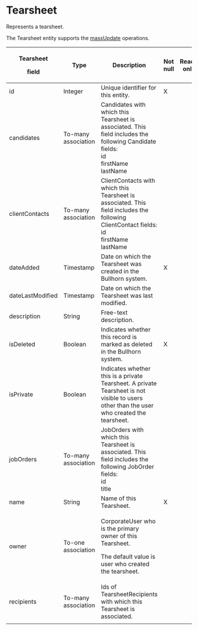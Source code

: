 # Tearsheet

Represents a tearsheet. 

The Tearsheet entity supports the [massUpdate](#get-massupdate) operations.

<table>
<thead>
<tr class="header">
<th><p><strong>Tearsheet</strong></p>
<p><strong>field</strong></p></th>
<th><strong>Type</strong></th>
<th><strong>Description</strong></th>
<th><strong>Not null</strong></th>
<th><strong>Read-only</strong></th>
</tr>
</thead>
<tbody>
<tr class="odd">
<td>id</td>
<td>Integer</td>
<td>Unique identifier for this entity.</td>
<td>X</td>
<td> </td>
</tr>
<tr class="even">
<td>candidates</td>
<td>To-many<br />
association</td>
<td>Candidates with which this Tearsheet is associated. This field includes the following Candidate fields:<br />
id<br />
firstName<br />
lastName</td>
<td></td>
<td> </td>
</tr>
<tr class="odd">
<td>clientContacts</td>
<td>To-many association</td>
<td>ClientContacts with which this Tearsheet is associated. This field includes the following ClientContact fields:<br />
id<br />
firstName<br />
lastName</td>
<td></td>
<td> </td>
</tr>
<tr class="even">
<td>dateAdded</td>
<td>Timestamp</td>
<td>Date on which the Tearsheet was created in the Bullhorn system.</td>
<td>X</td>
<td></td>
</tr>
<tr class="odd">
<td>dateLastModified</td>
<td>Timestamp</td>
<td>Date on which the Tearsheet was last modified.</td>
<td></td>
<td></td>
</tr>
<tr class="even">
<td>description</td>
<td>String</td>
<td>Free-text description.</td>
<td></td>
<td></td>
</tr>
<tr class="odd">
<td>isDeleted</td>
<td>Boolean</td>
<td>Indicates whether this record is marked as deleted in the Bullhorn system.</td>
<td>X</td>
<td></td>
</tr>
<tr class="even">
<td>isPrivate</td>
<td>Boolean</td>
<td>Indicates whether this is a private Tearsheet. A private Tearsheet is not visible to users other than the user who created the tearsheet.</td>
<td></td>
<td></td>
</tr>
<tr class="odd">
<td>jobOrders</td>
<td>To-many association</td>
<td>JobOrders with which this Tearsheet is associated. This field includes the following JobOrder fields:<br />
id<br />
title</td>
<td></td>
<td></td>
</tr>
<tr class="even">
<td>name</td>
<td>String</td>
<td>Name of this Tearsheet.</td>
<td>X</td>
<td></td>
</tr>
<tr class="odd">
<td>owner</td>
<td>To-one association</td>
<td><p>CorporateUser who is the primary owner of this Tearsheet.</p>
<p>The default value is user who created the tearsheet.</p></td>
<td></td>
<td></td>
</tr>
<tr class="even">
<td>recipients</td>
<td>To-many association</td>
<td>Ids of TearsheetRecipients with which this Tearsheet is associated.</td>
<td></td>
<td></td>
</tr>
<tr class="odd">
<td></td>
<td></td>
<td></td>
<td></td>
<td></td>
</tr>
</tbody>
</table>